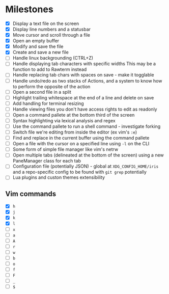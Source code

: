 # Milestones

* [x] Display a text file on the screen
* [x] Display line numbers and a statusbar
* [x] Move cursor and scroll through a file
* [x] Open an empty buffer
* [x] Modify and save the file
* [x] Create and save a new file
* [ ] Handle linux backgrounding (CTRL+Z)
* [ ] Handle displaying tab characters with specific widths
    This may be a function to add to Rawterm instead
* [ ] Handle replacing tab chars with spaces on save - make it togglable
* [ ] Handle undo/redo as two stacks of Actions, and a system to know how
    to perform the opposite of the action
* [ ] Open a second file in a split
* [ ] Highlight trailing whitespace at the end of a line and delete on save
* [ ] Add handling for terminal resizing
* [ ] Handle viewing files you don't have access rights to edit as readonly
* [ ] Open a command pallete at the bottom third of the screen
* [ ] Syntax highlighting via lexical analysis and regex
* [ ] Use the command pallete to run a shell command - investigate forking
* [ ] Switch file we're editing from inside the editor (ex vim's `:e`)
* [ ] Find and replace in the current buffer using the command pallete
* [ ] Open a file with the cursor on a specified line using `-l` on the CLI
* [ ] Some form of simple file manager like vim's netrw
* [ ] Open multiple tabs (delineated at the bottom of the screen) using a new
    PaneManager class for each tab
* [ ] Configuration file (potentially JSON) - global at `XDG_CONFIG_HOME/iris`
    and a repo-specific config to be found with `git grep` potentially
* [ ] Lua plugins and custon themes extensibility

## Vim commands

* [x] `h`
* [x] `j`
* [x] `k`
* [x] `l`
* [ ] `x`
* [ ] `a`
* [ ] `A`
* [ ] `r`
* [ ] `w`
* [ ] `b`
* [ ] `o`
* [ ] `f`
* [ ] `F`
* [ ] `_`
* [ ] `$`
